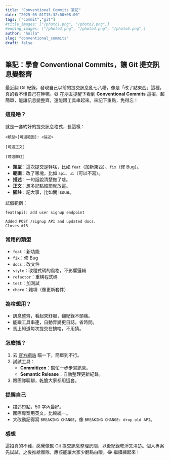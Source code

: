 ```yaml
---
title: "Conventional Commits 筆記"
date: "2025-05-01T15:32:00+08:00"
tags: ["commit","git"]
#title_images: ["/photo1.png", "/photo2.png",]
#ending_images: ["/photo3.png", "/photo4.png", "/photo5.png",]
author: "holla"
slug: "conventional_commits"
draft: false
---
```


## 筆記：學會 Conventional Commits，讓 Git 提交訊息變整齊

最近翻 Git 紀錄，發現自己以前的提交訊息亂七八糟，像是「改了點東西」這種，真的看不懂自己在幹嘛。😅 在朋友提醒下看到 **Conventional Commits** 這招，超簡單，能讓訊息變整齊，還能跟工具串起來。來記下重點，免得忘！
<!--more-->

### 這是啥？

就是一套約好的提交訊息格式，長這樣：

```
<類型>[可選範圍]: <描述>

[可選正文]

[可選腳註]
```

- **類型**：這次提交是幹啥，比如 `feat`（加新東西）、`fix`（修 Bug）。
- **範圍**：改了哪塊，比如 `api`、`ui`（可以不寫）。
- **描述**：一句話說清楚做了啥。
- **正文**：想多記點細節就放這。
- **腳註**：記大事，比如關 Issue。

試個範例：

```
feat(api): add user signup endpoint

Added POST /signup API and updated docs.
Closes #15
```

### 常用的類型

- `feat`：新功能
- `fix`：修 Bug
- `docs`：改文件
- `style`：改程式碼的風格，不影響邏輯
- `refactor`：重構程式碼
- `test`：加測試
- `chore`：雜項（像更新套件）

### 為啥想用？

- 訊息整齊，看起來舒服，翻紀錄不頭痛。
- 能跟工具串連，自動弄變更日誌，省時間。
- 馬上知道每次提交在搞啥，不用猜。

### 怎麼搞？

1. 去 [官方網站](https://www.conventionalcommits.org/) 瞄一下，簡單到不行。
2. 試試工具：
   - **Commitizen**：幫忙一步步寫訊息。
   - **Semantic Release**：自動整理更新紀錄。
3. 跟團隊聊聊，乾脆大家都用這套。

### 提醒自己

- 描述短點，50 字內最好。
- 國際專案用英文，比較統一。
- 大改動記得寫 `BREAKING CHANGE`，像 `BREAKING CHANGE: drop old API`。

### 感想

這招真的不難，感覺像幫 Git 提交訊息整理房間，以後紀錄乾淨又清楚。個人專案先試試，之後推給團隊，應該能讓大家少翻點白眼。😂 繼續練起來！